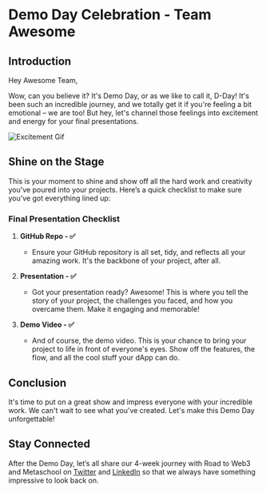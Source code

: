 # Demo Day Celebration - Team Awesome

## Introduction

Hey Awesome Team,

Wow, can you believe it? It's Demo Day, or as we like to call it, D-Day! It's been such an incredible journey, and we totally get it if you're feeling a bit emotional – we are too! But hey, let's channel those feelings into excitement and energy for your final presentations.

![Excitement Gif](https://media2.giphy.com/media/l0MYt5jPR6QX5pnqM/giphy.gif?cid=7941fdc65yq419075ihu6f9yjsvnbjktlqngnejoraxixqpm&ep=v1_gifs_search&rid=giphy.gif&ct=g)

## Shine on the Stage

This is your moment to shine and show off all the hard work and creativity you've poured into your projects. Here’s a quick checklist to make sure you’ve got everything lined up:

### Final Presentation Checklist

1. **GitHub Repo - ✅**
   - Ensure your GitHub repository is all set, tidy, and reflects all your amazing work. It's the backbone of your project, after all.

2. **Presentation - ✅**
   - Got your presentation ready? Awesome! This is where you tell the story of your project, the challenges you faced, and how you overcame them. Make it engaging and memorable!

3. **Demo Video - ✅**
   - And of course, the demo video. This is your chance to bring your project to life in front of everyone's eyes. Show off the features, the flow, and all the cool stuff your dApp can do.

## Conclusion

It's time to put on a great show and impress everyone with your incredible work. We can't wait to see what you've created. Let's make this Demo Day unforgettable!

## Stay Connected

After the Demo Day, let’s all share our 4-week journey with Road to Web3 and Metaschool on [Twitter](https://twitter.com/0xmetaschool) and [LinkedIn](https://www.linkedin.com/company/0xmetaschool/) so that we always have something impressive to look back on.
